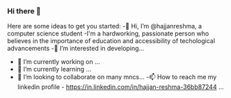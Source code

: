 ### Hi there 👋

<!--
**hajjanreshma/hajjanreshma** is a ✨ _special_ ✨ repository because its `README.md` (this file) appears on your GitHub profile.-->

Here are some ideas to get you started:
-👋 Hi, I’m @hajjanreshma, a computer science student
-I'm a hardworking, passionate person who believes in the importance of education and accessibility of techological advancements
-👀 I’m interested in developing...
- 🔭 I’m currently working on ...
- 🌱 I’m currently learning ...
- 👯 I’m looking to collaborate on many mncs...
-📫 How to reach me my linkedin profile - https://in.linkedin.com/in/hajjan-reshma-36bb87244 ...


